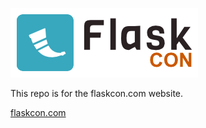 ![flaskcon-logo.png](assets/flaskcon-logo.png)

This repo is for the flaskcon.com website.

[flaskcon.com](https://flaskcon.com)